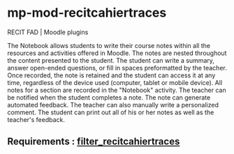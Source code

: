 # mp-mod-recitcahiertraces
RECIT FAD | Moodle plugins

The Notebook allows students to write their course notes within all the resources and activities offered in Moodle. The notes are nested throughout the content presented to the student. The student can write a summary, answer open-ended questions, or fill in spaces preformatted by the teacher. Once recorded, the note is retained and the student can access it at any time, regardless of the device used (computer, tablet or mobile device). All notes for a section are recorded in the "Notebook" activity. The teacher can be notified when the student completes a note. The note can generate automated feedback. The teacher can also manually write a personalized comment. The student can print out all of his or her notes as well as the teacher's feedback.

## Requirements : [filter_recitcahiertraces](https://github.com/SN-RECIT-formation-a-distance/moodle-filter_recitcahiertraces/releases)

